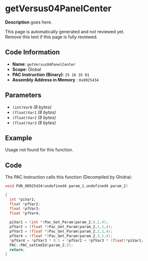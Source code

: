 # getVersus04PanelCenter

**Description** goes here.

This page is automatically generated and not reviewed yet.<br>Remove this text if this page is fully reviewed.

## Code Information

- **Name**: `getVersus04PanelCenter`
- **Scope**: Global
- **PAC Instruction (Binary)**: `25 16 35 01`
- **Assembly Address in Memory** : `0x8925434`

## Parameters

- `(int)Var0` *(8 bytes)*
- `(float)Var1` *(8 bytes)*
- `(float)Var2` *(8 bytes)*
- `(float)Var3` *(8 bytes)*

## Example

Usage not found for this function.

## Code

Ths PAC instruction calls this function (Decompiled by Ghidra):

```c
void FUN_08925434(undefined4 param_1,undefined4 param_2)

{
  int *piVar1;
  float *pfVar2;
  float *pfVar3;
  float *pfVar4;
  
  piVar1 = (int *)Pac_Get_Param(param_2,0,1,4);
  pfVar2 = (float *)Pac_Get_Param(param_2,1,1,4);
  pfVar3 = (float *)Pac_Get_Param(param_2,2,1,4);
  pfVar4 = (float *)Pac_Get_Param(param_2,3,1,4);
  *pfVar4 = *pfVar3 * 0.5 + *pfVar2 + *pfVar3 * (float)*piVar1;
  PAC::PAC_setCmdId(param_2,0);
  return;
}
```

